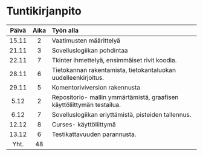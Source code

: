 # Tuntikirjanpito

|Päivä	|Aika	|Työn alla|
|:----:	|:--:	|:------------	|
| 15.11	|2	|Vaatimusten määrittelyä	|
|21.11	|3	|Sovelluslogiikan pohdintaa	|
|22.11	|7	|Tkinter ihmettelyä, ensimmäiset rivit koodia.|
|28.11	|6	|Tietokannan rakentamista, tietokantaluokan uudelleenkirjoitus.|
|29.11	|5	|Komentoriviversion rakennusta	|
|5.12	|2	|Repositorio- mallin ymmärtämistä, graafisen käyttöliittymän testailua.|
|6.12	|7	|Sovelluslogiikan eriyttämistä, pisteiden tallennus.|
|12.12	|8	|Curses- käyttöliittymä|
|13.12	|6	|Testikattavuuden parannusta.|
|Yht.	|48	|
